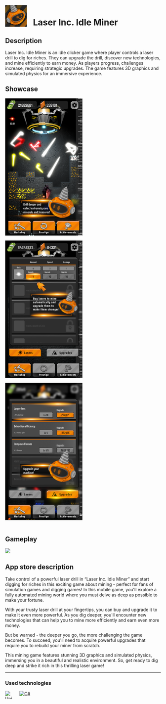 <img align="left" width="70" height="70" alt=".NET" src="./Public/icon.png" style="padding: 0 20px 16px 0"/>

# Laser Inc. Idle Miner

## Description

Laser Inc. Idle Miner is an idle clicker game where player controls a laser drill to dig for riches. They can upgrade the drill, discover new technologies, and mine efficiently to earn money. As players progress, challenges increase, requiring strategic upgrades. The game features 3D graphics and simulated physics for an immersive experience.

## Showcase

<img align="left" width="250" alt="Mobile selecting playlists and albums window" src="./Public/gameplay.png" style="padding: 0 20px 16px 0"/>
<img align="left" width="250" alt="Mobile round result page" src="./Public/lasers.png" style="padding: 0 20px 16px 0"/>
<img  width="250" alt="Mobile game result page" src="./Public/upgrades.png" style="padding: 0 20px 16px 0"/>

## Gameplay

[![](https://img.youtube.com/vi/pbhcWj2Kq0Y/0.jpg)](https://www.youtube.com/watch?v=pbhcWj2Kq0Y)

## App store description

Take control of a powerful laser drill in “Laser Inc. Idle Miner” and start digging for riches in this exciting game about mining - perfect for fans of simulation games and digging games! In this mobile game, you'll explore a fully automated mining world where you must delve as deep as possible to make your fortune.

With your trusty laser drill at your fingertips, you can buy and upgrade it to make it even more powerful. As you dig deeper, you'll encounter new technologies that can help you to mine more efficiently and earn even more money.

But be warned - the deeper you go, the more challenging the game becomes. To succeed, you'll need to acquire powerful upgrades that require you to rebuild your miner from scratch.

This mining game features stunning 3D graphics and simulated physics, immersing you in a beautiful and realistic environment. So, get ready to dig deep and strike it rich in this thrilling laser game!

---

### Used technologies

[<picture><source media="(prefers-color-scheme: light)" srcset="https://api.iconify.design/bi:unity.svg?color=%23000000" /><img align="left" width="26" height="26" alt="Unity" src="https://api.iconify.design/bi:unity.svg?color=%23ffffff" style="padding: 0 20px 16px 0"/></picture>](https://unity.com "Unity")
[<img width="26" height="26" alt="C#" src="https://api.iconify.design/devicon:csharp.svg" style="padding: 0 20px 16px 0"/>](https://learn.microsoft.com/pl-pl/dotnet/csharp/ "C#")
